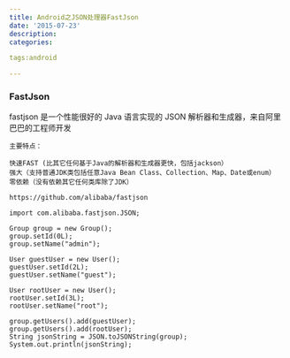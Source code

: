 ```yaml
---
title: Android之JSON处理器FastJson
date: '2015-07-23'
description:
categories:

tags:android

---
```


>

### FastJson

>

fastjson 是一个性能很好的 Java 语言实现的 JSON 解析器和生成器，来自阿里巴巴的工程师开发

>

	主要特点：

	快速FAST (比其它任何基于Java的解析器和生成器更快，包括jackson）
	强大（支持普通JDK类包括任意Java Bean Class、Collection、Map、Date或enum）
	零依赖（没有依赖其它任何类库除了JDK）

>

	https://github.com/alibaba/fastjson

>

	import com.alibaba.fastjson.JSON;
	 
	Group group = new Group();
	group.setId(0L);
	group.setName("admin");
	 
	User guestUser = new User();
	guestUser.setId(2L);
	guestUser.setName("guest");
	 
	User rootUser = new User();
	rootUser.setId(3L);
	rootUser.setName("root");
	 
	group.getUsers().add(guestUser);
	group.getUsers().add(rootUser); 
	String jsonString = JSON.toJSONString(group); 
	System.out.println(jsonString);



